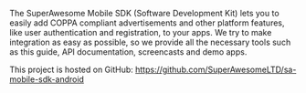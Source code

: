 The SuperAwesome Mobile SDK (Software Development Kit) lets you to easily add COPPA compliant advertisements and other platform features, like user authentication and registration, to your apps. We try to make integration as easy as possible, so we provide all the necessary tools such as this guide, API documentation, screencasts and demo apps.

This project is hosted on GitHub: https://github.com/SuperAwesomeLTD/sa-mobile-sdk-android